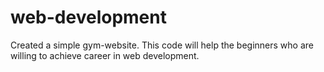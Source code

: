 # web-development
Created a simple gym-website.
This code will help the beginners who are willing to achieve career in web development.

